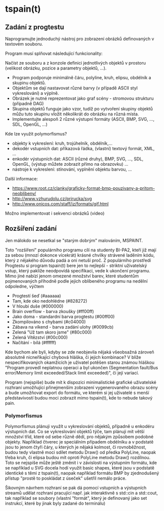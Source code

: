 # tspain(t)

## Zadání z progtestu
Naprogramujte jednoduchý nástroj pro zobrazení obrázků definovaných v textovém souboru.

Program musí splňovat následující funkcionality:

Načíst ze souboru a z konzole definici jednotlivých objektů v prostoru (velikost obrázku, pozice a parametry objektů, ...).
- Program podporuje minimálně čáru, polyline, kruh, elipsu, obdélník a skupinu objektů.
- Objektům se dají nastavovat různé barvy (v případě ASCII styl vykreslování) a výplně.
- Obrázek je nutné reprezentovat jako graf scény - stromovou strukturu (případně DAG)
- Skupina objektů funguje jako vzor, tudíž po vytvoření skupiny objektů můžu tuto skupinu vložit několikrát do obrázku na různá místa.
- Implementujte alespoň 2 různé výstupní formáty (ASCII, BMP, SVG, ..., SDL, OpenGL, ...)

Kde lze využít polymorfismus?

- objekty k vykreslení: kruh, trojúhelník, obdélník,...
- dekodér vstupních dat: příkazová řádka, (vlastní) textový formát, XML, ...
- enkodér výstupních dat: ASCII (různé druhy), BMP, SVG, ..., SDL, OpenGL, (výstup můžete zobrazit přímo na obrazovku) ...
- nástroje k vykreslení: stínování, vyplnění objektu barvou, ...

Další informace:

- https://www.root.cz/clanky/graficky-format-bmp-pouzivany-a-pritom-neoblibeny/
- http://www.vzhurudolu.cz/prirucka/svg
- http://www.onicos.com/staff/iz/formats/gif.html

Možno implementovat i sekvenci obrázků (video)

## Rozšíření zadání

Jen málokdo se nesetkal se "starým dobrým" malováním, MSPAINT. 

Toto "rozšíření" populárního programu cílí na studenty BI-PA2, kteří již mají za sebou (mnozí dokonce vícekrát) krásné 
chvilky strávené laděním kódu, který z nějakého důvodu padá a oni netuší proč. Z populárního prostředí Progtestu si program
tspain(t) bere jen to nejlepší - striktní uživatelský vstup, který pakliže neodpovídá specifikaci, vede k ukončení programu. 
Mimo jiné nabízí jenom omezené množství barev, které studentům pojmenovaných příhodně podle jejich oblíbeného programu na 
nedělní odpoledne, výčtem 

- Progtestí šeď (#aaaaaa)
- Tam, kde oko nedohlédne (#828272)
- V hloubi duše (#000000)
- Brain overflow - barva zkoušky (#ff00ff)
- Jako doma - standardní barva progtestu (#00ff00)
- Zkompilováno s chybami (#c04000)
- Zábava na víkend - barva zadání ulohy (#0099cb)
- Zelená "Už tam skoro jsme" (#80c000)
- Zelená Vítězství (#00c000)
- Načítání - bílá (#ffffff)


Kde bychom ale byli, kdyby se zde neobjevila nějaká všeobsažná zároveň absolutně nicneříkající chybová hláška, či jejich
kombinace? V blíže nespecifikovaných okamžicích je uživatel potěšen starou známou hláškou 
"Program provedl neplatnou operaci a byl ukončen (Segmentation fault/Bus error/Memory limit exceeded/Stack limit exceeded)",
či její variací. 

Program (nejspíše) bude mít k dispozici minimalistické grafické uživatelské rozhraní umožňující přinejmenším zobrazení 
vygenerovaného obrazu scény a bude umožňovat export do formátu, ve kterém si jej uživatelé s menší představivostí budou 
moci zobrazit mimo tspain(t), kde to nebude takový pain. 

### Polymorfismus 

Polymorfismus plánuji využít u vykreslování objektů, případně u enkodéru výstupních dat. Co se vykreslování objektů týče, 
tam plánuji mít větší množství tříd, které od sebe různě dědí, pro nějakým způsobem podobné objekty. 
Například čtverec je speciálním případem obdélníku a v podstatě jsou to jenom čtyři čáry, u kterých je nějaká kolmost, 
či rovnoběžnost, budou tedy vlastně moci sdílet metodu Draw() od předka PolyLine, naopak třeba kruh, či elipsa budou mít 
oproti PolyLine metodu Draw() rozdílnou. Toto se nejspíše může ještě změnit i v závislosti na výstupním formátu, kde 
se například u SVG docela hodí využít basic shapes, které jsou v podstatě identické s těmi z tspain(t), naopak například 
formátu BMP by zjednodušený přístup "prostě to poskládat z úseček" ušetřil nemálo práce. 

Šikovným návrhem rozhraní se pak dá pomocí vstupních a výstupních streamů udělat rozhraní pracující např. jak interaktivně
s std::cin a std::cout, tak například se soubory (vlastní "formát", který je definovaný jako set instrukcí, které by jinak 
byly zadané do terminálu)

